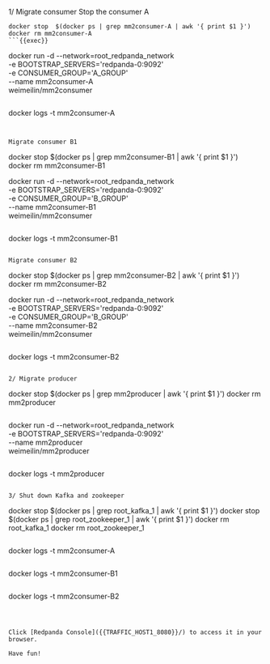 
1/ Migrate consumer
Stop the consumer A
```
docker stop  $(docker ps | grep mm2consumer-A | awk '{ print $1 }')
docker rm mm2consumer-A
```{{exec}}

```
docker run -d --network=root_redpanda_network \
-e BOOTSTRAP_SERVERS='redpanda-0:9092' \
-e CONSUMER_GROUP='A_GROUP' \
--name mm2consumer-A \
weimeilin/mm2consumer 
```{{exec}}

```
docker logs -t mm2consumer-A
```{{exec}}


Migrate consumer B1
```
docker stop  $(docker ps | grep mm2consumer-B1 | awk '{ print $1 }')
docker rm mm2consumer-B1

docker run -d --network=root_redpanda_network \
-e BOOTSTRAP_SERVERS='redpanda-0:9092' \
-e CONSUMER_GROUP='B_GROUP' \
--name mm2consumer-B1 \
weimeilin/mm2consumer 
```{{exec}}

```
docker logs -t mm2consumer-B1
```{{exec}}

Migrate consumer B2
```
docker stop  $(docker ps | grep mm2consumer-B2 | awk '{ print $1 }')
docker rm mm2consumer-B2

docker run -d --network=root_redpanda_network \
-e BOOTSTRAP_SERVERS='redpanda-0:9092' \
-e CONSUMER_GROUP='B_GROUP' \
--name mm2consumer-B2 \
weimeilin/mm2consumer 
```{{exec}}

```
docker logs -t mm2consumer-B2
```{{exec}}

2/ Migrate producer 

```
docker stop  $(docker ps | grep mm2producer | awk '{ print $1 }')
docker rm mm2producer
```{{exec}}

```
docker run -d --network=root_redpanda_network \
-e BOOTSTRAP_SERVERS='redpanda-0:9092' \
--name mm2producer \
weimeilin/mm2producer
```{{exec}}

```
docker logs -t mm2producer
```{{exec}}

3/ Shut down Kafka and zookeeper
```
docker stop  $(docker ps | grep root_kafka_1 | awk '{ print $1 }')
docker stop  $(docker ps | grep root_zookeeper_1 | awk '{ print $1 }')
docker rm root_kafka_1
docker rm root_zookeeper_1
```{{exec}}

```
docker logs -t mm2consumer-A
```{{exec}}

```
docker logs -t mm2consumer-B1
```{{exec}}

```
docker logs -t mm2consumer-B2
```{{exec}}



Click [Redpanda Console]({{TRAFFIC_HOST1_8080}}/) to access it in your browser.

Have fun! 